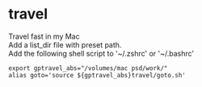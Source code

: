# travel
Travel fast in my Mac  
Add a list_dir file with preset path.  
Add the following shell script to '\~/.zshrc' or '\~/.bashrc'  

```shell
export gptravel_abs="/volumes/mac psd/work/"  
alias goto='source ${gptravel_abs}travel/goto.sh'  
```
